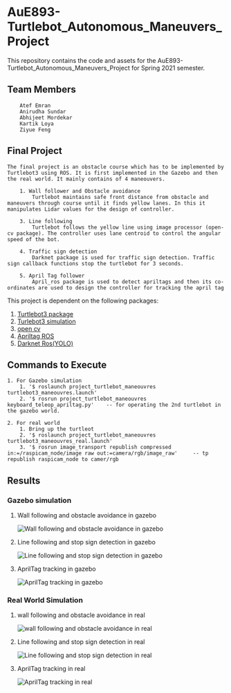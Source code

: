 # AuE893-Turtlebot_Autonomous_Maneuvers_Project

This repository contains the code and assets for the AuE893-Turtlebot_Autonomous_Maneuvers_Project for Spring 2021 semester. 

## Team Members
		Atef Emran 
		Anirudha Sundar 
		Abhijeet Mordekar  
		Kartik Loya 
		Ziyue Feng
 
## Final Project

	The final project is an obstacle course which has to be implemented by Turtlebot3 using ROS. It is first implemented in the Gazebo and then the real world. It mainly contains of 4 maneouvers.

		1. Wall follower and Obstacle avoidance
			Turtlebot maintains safe front distance from obstacle and maneuvers through course until it finds yellow lanes. In this it manipulates Lidar values for the design of controller.
		
		3. Line following
			Turtlebot follows the yellow line using image processor (open-cv package). The controller uses lane centroid to control the angular speed of the bot.

		4. Traffic sign detection
			Darknet package is used for traffic sign detection. Traffic sign callback functions stop the turtlebot for 3 seconds.

		5. April Tag follower
			April_ros package is used to detect apriltags and then its co-ordinates are used to design the controller for tracking the april tag
	
This project is dependent on the following packages:
1. [Turtlebot3 package](https://emanual.robotis.com/docs/en/platform/turtlebot3/quick-start/)	
2. [Turlebot3 simulation](https://github.com/ROBOTIS-GIT/turtlebot3_simulations)
3. [open cv](https://github.com/ros-perception/vision_opencv)
4. [Apriltag ROS](https://github.com/AprilRobotics/apriltag_ros)
5. [Darknet Ros(YOLO)](https://github.com/leggedrobotics/darknet_ros)

## Commands to Execute
	1. For Gazebo simulation
		1. '$ roslaunch project_turtlebot_maneouvres turtlebot3_maneouvres.launch'
		2. '$ rosrun project_turtlebot_maneouvres keyboard_teleop_apriltag.py'    -- for operating the 2nd turtlebot in the gazebo world.
	
	2. For real world
		1. Bring up the turtleot
		2. '$ roslaunch project_turtlebot_maneouvres turtlebot3_maneouvres_real.launch'
		3. '$ rosrun image_transport republish compressed in:=/raspicam_node/image raw out:=camera/rgb/image_raw'     -- tp republish raspicam_node to camer/rgb
	
##  Results

### Gazebo simulation
1. Wall following and obstacle avoidance in gazebo
	
	![Wall following and obstacle avoidance in gazebo](https://media2.giphy.com/media/si6g6yiLhNC97hD4iM/giphy.gif)

2. Line following and stop sign detection in gazebo

	![Line following and stop sign detection in gazebo](https://media1.giphy.com/media/W8vedwATymTwBeuzEl/giphy.gif)

3. AprilTag tracking in gazebo

	![AprilTag tracking in gazebo](https://media.giphy.com/media/tGV4TY5m9PdG6Ycu6H/giphy.gif)


### Real World Simulation
1. wall following and obstacle avoidance in real

	![wall following and obstacle avoidance in real](https://media.giphy.com/media/K16mv68PfDrX2IFCUJ/giphy-downsized.gif)

2. Line following and stop sign detection in real

	![Line following and stop sign detection in real](https://media.giphy.com/media/5HeiJdOfLHx1OjHdyA/giphy-downsized.gif)

3. AprilTag tracking in real

	![AprilTag tracking in real](https://media.giphy.com/media/GZVnmHQRJpgRdRydyt/giphy-downsized.gif)

	
